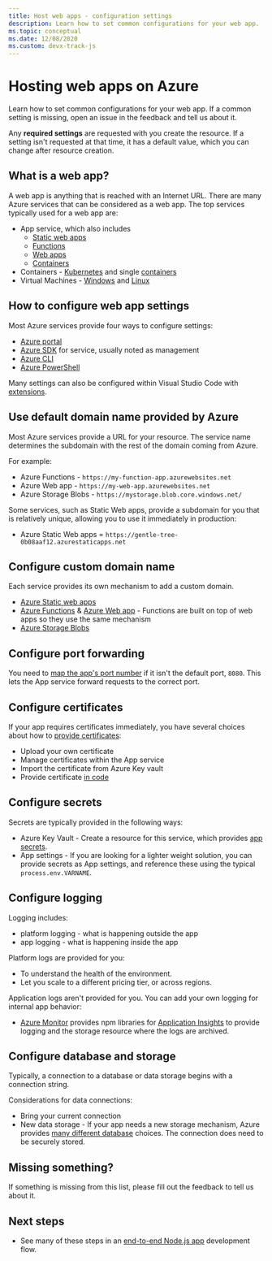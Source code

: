 ```yaml
---
title: Host web apps - configuration settings
description: Learn how to set common configurations for your web app.
ms.topic: conceptual
ms.date: 12/08/2020
ms.custom: devx-track-js
---
```


# Hosting web apps on Azure

Learn how to set common configurations for your web app. If a common setting is missing, open an issue in the feedback and tell us about it. 

Any **required settings** are requested with you create the resource. If a setting isn't requested at that time, it has a default value, which you can change after resource creation. 

## What is a web app?

A web app is anything that is reached with an Internet URL. There are many Azure services that can be considered as a web app. The top services typically used for a web app are:

* App service, which also includes
    * [Static web apps](/azure/static-web-apps/)
    * [Functions](/azure/azure-functions/)
    * [Web apps](/azure/app-service/)
    * [Containers](/azure/app-service/configure-custom-container?pivots=container-linux)
* Containers - [Kubernetes](/azure/aks/) and single [containers](/azure/container-instances/)
* Virtual Machines - [Windows](/azure/virtual-machines/windows) and [Linux](/azure/virtual-machines/linux)

## How to configure web app settings

Most Azure services provide four ways to configure settings:

* [Azure portal](https://portal.azure.com)
* [Azure SDK](https://github.com/Azure/azure-sdk) for service, usually noted as management
* [Azure CLI](/cli/azure/)
* [Azure PowerShell](/powershell/azure/)

Many settings can also be configured within Visual Studio Code with [extensions](https://marketplace.visualstudio.com/items?itemName=ms-azuretools.vscode-azureappservice). 

## Use default domain name provided by Azure

Most Azure services provide a URL for your resource. The service name determines the subdomain with the rest of the domain coming from Azure. 

For example:

* Azure Functions - `https://my-function-app.azurewebsites.net`
* Azure Web app - `https://my-web-app.azurewebsites.net`
* Azure Storage Blobs - `https://mystorage.blob.core.windows.net/`

Some services, such as Static Web apps, provide a subdomain for you that is relatively unique, allowing you to use it immediately in production:

* Azure Static Web apps = `https://gentle-tree-0b08aaf12.azurestaticapps.net`

## Configure custom domain name 

Each service provides its own mechanism to add a custom domain. 

* [Azure Static web apps](/azure/static-web-apps/custom-domain)
* [Azure Functions](/azure/app-service/app-service-web-tutorial-custom-domain) & [Azure Web app](/azure/app-service/app-service-web-tutorial-custom-domain) - Functions are built on top of web apps so they use the same mechanism
* [Azure Storage Blobs](/azure/storage/blobs/storage-custom-domain-name?tabs=azure-portal)

## Configure port forwarding

You need to [map the app's port number](/azure/app-service/configure-language-nodejs?pivots=platform-windows#get-port-number) if it isn't the default port, `8080`. This lets the App service forward requests to the correct port. 

## Configure certificates

If your app requires certificates immediately, you have several choices about how to [provide certificates](/azure/app-service/configure-ssl-certificate#import-an-app-service-certificate):

* Upload your own certificate
* Manage certificates within the App service
* Import the certificate from Azure Key vault
* Provide certificate [in code](/azure/app-service/configure-ssl-certificate-in-code)

## Configure secrets

Secrets are typically provided in the following ways:

* Azure Key Vault  - Create a resource for this service, which provides [app secrets](/azure/app-service/app-service-key-vault-references). 
* App settings - If you are looking for a lighter weight solution, you can provide secrets as App settings, and reference these using the typical `process.env.VARNAME`. 

## Configure logging

Logging includes:

* platform logging - what is happening outside the app
* app logging - what is happening inside the app

Platform logs are provided for you:
* To understand the health of the environment.
* Let you scale to a different pricing tier, or across regions. 

Application logs aren't provided for you. You can add your own logging for internal app behavior:
* [Azure Monitor](/azure/azure-monitor/overview) provides npm libraries for [Application Insights](/azure/azure-monitor/app/app-insights-overview) to provide logging and the storage resource where the logs are archived. 

## Configure database and storage

Typically, a connection to a database or data storage begins with a connection string. 

Considerations for data connections:
* Bring your current connection
* New data storage - If your app needs a new storage mechanism, Azure provides [many different database](integrate-database.md) choices. The connection does need to be securely stored. 

## Missing something? 

If something is missing from this list, please fill out the feedback to tell us about it. 

## Next steps

* See many of these steps in an [end-to-end Node.js app](/azure/developer/javascript/how-to/develop-nodejs-on-azure) development flow. 